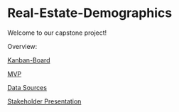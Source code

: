 # Real-Estate-Demographics

Welcome to our capstone project!  

Overview: 

[Kanban-Board](https://miro.com/app/board/uXjVOzj4vXk=/?userEmail=deming.cheung@outlook.com&track=true&utm_source=notification&utm_medium=email&utm_campaign=add-to-team-and-board&utm_content=go-to-board&invite_link_id=824995705973)  

[MVP](https://miro.com/app/board/uXjVOzOpuN4=/)  

[Data Sources](https://docs.google.com/spreadsheets/d/1CCJFOJi3ZScCt8BZwK8xA_fqC1bCAsB3bcCP4lncxOA/edit#gid=0)  

[Stakeholder Presentation](https://docs.google.com/presentation/d/1kREDLAWqnXOzMYnnlQCyfycUMn3G9qslpF6I2G-3iX8/edit#slide=id.g12ced5afda5_0_0)
